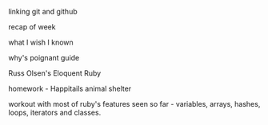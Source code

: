 linking git and github

recap of week

what I wish I known

why's poignant guide

Russ Olsen's Eloquent Ruby

homework - Happitails animal shelter

workout with most of ruby's features seen so far - variables, arrays, hashes, loops, iterators and classes.

